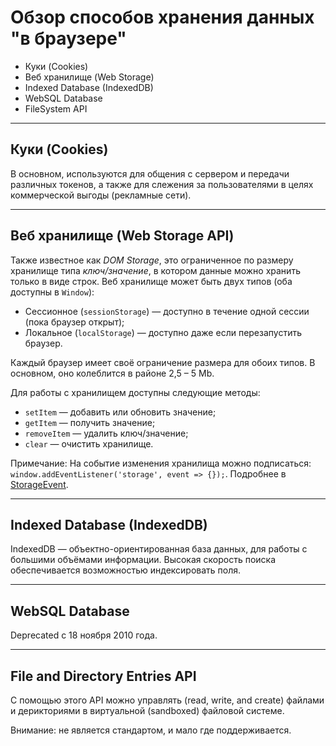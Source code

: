 # Обзор способов хранения данных "в браузере"

* Куки (Cookies)
* Веб хранилище (Web Storage)
* Indexed Database (IndexedDB)
* WebSQL Database
* FileSystem API

***

## Куки (Cookies)

В основном, используются для общения с сервером и передачи различных токенов,
а также для слежения за пользователями в целях коммерческой выгоды (рекламные сети).

***

## Веб хранилище (Web Storage API)

Также известное как _DOM Storage_, это ограниченное по размеру хранилище типа _ключ/значение_, 
в котором данные можно хранить только в виде строк.
Веб хранилище может быть двух типов (оба доступны в `Window`):

* Сессионное (`sessionStorage`) — доступно в течение одной сессии (пока браузер открыт);
* Локальное (`localStorage`) — доступно даже если перезапустить браузер.

Каждый браузер имеет своё ограничение размера для обоих типов. В основном, оно колеблится в районе 2,5 – 5 Mb.

Для работы с хранилищем доступны следующие методы:

* `setItem` — добавить или обновить значение;
* `getItem` — получить значение;
* `removeItem` — удалить ключ/значение;
* `clear` — очистить хранилище.

Примечание: На событие изменения хранилища можно подписаться:
`window.addEventListener('storage', event => {});`.
Подробнее в [StorageEvent](https://developer.mozilla.org/ru/docs/Web/API/StorageEvent).

***

## Indexed Database (IndexedDB)

IndexedDB — объектно-ориентированная база данных, для работы с большими объёмами информации.
Высокая скорость поиска обеспечивается возможностью индексировать поля.

***

## WebSQL Database

Deprecated с 18 ноября 2010 года.

***

## File and Directory Entries API

С помощью этого API можно управлять (read, write, and create) файлами и дерикториями 
в виртуальной (sandboxed) файловой системе.

Внимание: не является стандартом, и мало где поддерживается.
